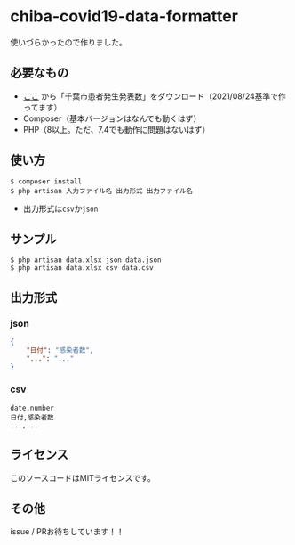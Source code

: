 # chiba-covid19-data-formatter

使いづらかったので作りました。

## 必要なもの

- [ここ](https://www.city.chiba.jp/hokenfukushi/iryoeisei/seisaku/covid-19/opendata.html) から「千葉市患者発生発表数」をダウンロード（2021/08/24基準で作ってます）
- Composer（基本バージョンはなんでも動くはず）
- PHP（8以上。ただ、7.4でも動作に問題はないはず）

## 使い方

```
$ composer install
$ php artisan 入力ファイル名 出力形式 出力ファイル名
```

- 出力形式は`csv`か`json`

## サンプル

```
$ php artisan data.xlsx json data.json
$ php artisan data.xlsx csv data.csv
```

## 出力形式

### json

```json
{
    "日付": "感染者数",
    "...": "..."
}
```

### csv

```csv
date,number
日付,感染者数
...,...
```

## ライセンス

このソースコードはMITライセンスです。

## その他

issue / PRお待ちしています！！